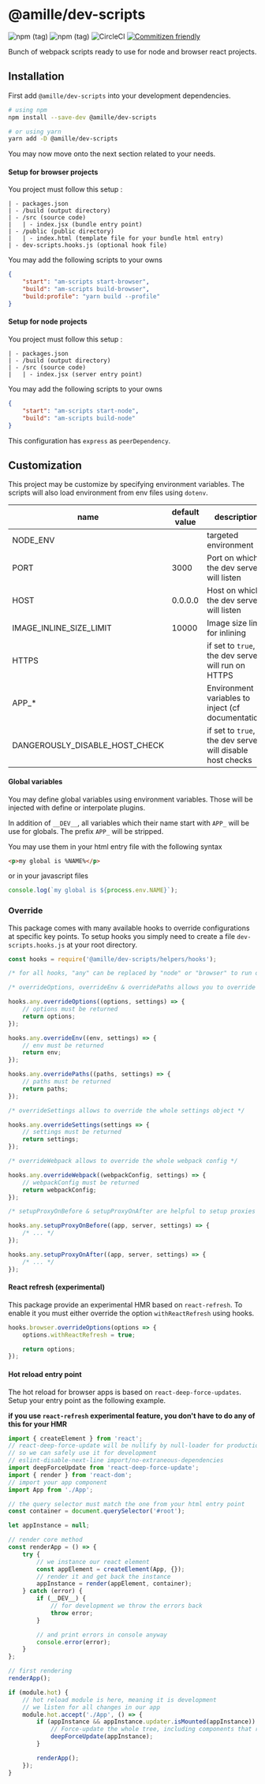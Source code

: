 # @amille/dev-scripts

![npm (tag)](https://img.shields.io/npm/v/@amille/dev-scripts/latest)
![npm (tag)](https://img.shields.io/npm/v/@amille/dev-scripts/next)
![CircleCI](https://img.shields.io/circleci/build/github/amille44420/dev-scripts)
[![Commitizen friendly](https://img.shields.io/badge/commitizen-friendly-brightgreen.svg)](http://commitizen.github.io/cz-cli/)

Bunch of webpack scripts ready to use for node and browser react projects.

## Installation

First add `@amille/dev-scripts` into your development dependencies.

```sh
# using npm
npm install --save-dev @amille/dev-scripts

# or using yarn
yarn add -D @amille/dev-scripts
```

You may now move onto the next section related to your needs.

#### Setup for browser projects

You project must follow this setup :

```
| - packages.json
| - /build (output directory)
| - /src (source code)
|   | - index.jsx (bundle entry point)
| - /public (public directory)
|   | - index.html (template file for your bundle html entry)
| - dev-scripts.hooks.js (optional hook file)
```

You may add the following scripts to your owns

```json
{
    "start": "am-scripts start-browser",
    "build": "am-scripts build-browser",
    "build:profile": "yarn build --profile"
}
```

#### Setup for node projects

You project must follow this setup :

```
| - packages.json
| - /build (output directory)
| - /src (source code)
|   | - index.jsx (server entry point)
```

You may add the following scripts to your owns

```json
{
    "start": "am-scripts start-node",
    "build": "am-scripts build-node"
}
```

This configuration has `express` as `peerDependency`.

## Customization

This project may be customize by specifying environment variables.
The scripts will also load environment from env files using `dotenv`.

| name                           | default value | description                                               |
| ------------------------------ | ------------- | --------------------------------------------------------- |
| NODE_ENV                       |               | targeted environment                                      |
| PORT                           | 3000          | Port on which the dev server will listen                  |
| HOST                           | 0.0.0.0       | Host on which the dev server will listen                  |
| IMAGE_INLINE_SIZE_LIMIT        | 10000         | Image size limit for inlining                             |
| HTTPS                          |               | if set to `true`, the dev server will run on HTTPS        |
| APP\_\*                        |               | Environment variables to inject (cf documentation)        |
| DANGEROUSLY_DISABLE_HOST_CHECK |               | if set to `true`, the dev server will disable host checks |

#### Global variables

You may define global variables using environment variables.
Those will be injected with define or interpolate plugins.

In addition of `__DEV__`, all variables which their name start with `APP_` will be use for globals.
The prefix `APP_` will be stripped.

You may use them in your html entry file with the following syntax

```html
<p>my global is %NAME%</p>
```

or in your javascript files

```js
console.log(`my global is ${process.env.NAME}`);
```

### Override

This package comes with many available hooks to override configurations at specific key points.
To setup hooks you simply need to create a file `dev-scripts.hooks.js` at your root directory.

```js
const hooks = require('@amille/dev-scripts/helpers/hooks');

/* for all hooks, "any" can be replaced by "node" or "browser" to run on specific build target */

/* overrideOptions, overrideEnv & overridePaths allows you to override settings */

hooks.any.overrideOptions((options, settings) => {
    // options must be returned
    return options;
});

hooks.any.overrideEnv((env, settings) => {
    // env must be returned
    return env;
});

hooks.any.overridePaths((paths, settings) => {
    // paths must be returned
    return paths;
});

/* overrideSettings allows to override the whole settings object */

hooks.any.overrideSettings(settings => {
    // settings must be returned
    return settings;
});

/* overrideWebpack allows to override the whole webpack config */

hooks.any.overrideWebpack((webpackConfig, settings) => {
    // webpackConfig must be returned
    return webpackConfig;
});

/* setupProxyOnBefore & setupProxyOnAfter are helpful to setup proxies in react web dev servers lifecycle */

hooks.any.setupProxyOnBefore((app, server, settings) => {
    /* ... */
});

hooks.any.setupProxyOnAfter((app, server, settings) => {
    /* ... */
});
```

#### React refresh (experimental)

This package provide an experimental HMR based on `react-refresh`. 
To enable it you must either override the option `withReactRefresh` using hooks.

```js
hooks.browser.overrideOptions(options => {
    options.withReactRefresh = true;

    return options;
});
```

#### Hot reload entry point

The hot reload for browser apps is based on `react-deep-force-updates`.
Setup your entry point as the following example.

**if you use `react-refresh` experimental feature, you don't have to do any of this for your HMR**

```js
import { createElement } from 'react';
// react-deep-force-update will be nullify by null-loader for production
// so we can safely use it for development
// eslint-disable-next-line import/no-extraneous-dependencies
import deepForceUpdate from 'react-deep-force-update';
import { render } from 'react-dom';
// import your app component
import App from './App';

// the query selector must match the one from your html entry point
const container = document.querySelector('#root');

let appInstance = null;

// render core method
const renderApp = () => {
    try {
        // we instance our react element
        const appElement = createElement(App, {});
        // render it and get back the instance
        appInstance = render(appElement, container);
    } catch (error) {
        if (__DEV__) {
            // for development we throw the errors back
            throw error;
        }

        // and print errors in console anyway
        console.error(error);
    }
};

// first rendering
renderApp();

if (module.hot) {
    // hot reload module is here, meaning it is development
    // we listen for all changes in our app
    module.hot.accept('./App', () => {
        if (appInstance && appInstance.updater.isMounted(appInstance)) {
            // Force-update the whole tree, including components that refuse to update
            deepForceUpdate(appInstance);
        }

        renderApp();
    });
}
```
